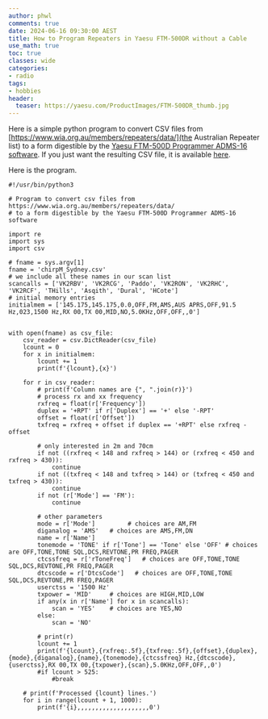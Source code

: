 ```yaml
---
author: phwl
comments: true
date: 2024-06-16 09:30:00 AEST
title: How to Program Repeaters in Yaesu FTM-500DR without a Cable
use_math: true
toc: true
classes: wide
categories:
- radio
tags:
- hobbies
header:
  teaser: https://yaesu.com/ProductImages/FTM-500DR_thumb.jpg
---
```


Here is a simple python program to convert CSV files from
[https://www.wia.org.au/members/repeaters/data/](the Australian Repeater list) 
to a form digestible by the [Yaesu FTM-500D Programmer ADMS-16 software](https://yaesu.com/downloadFile.cfm?FileID=17933&FileCatID=42&FileName=FTM%2D500D%5FADMS%2D16%5FENG.zip&FileContentType=application%2Fx%2Dzip%2Dcompressed). If you
just want the resulting CSV file, it is available [here](/assets/images/2024/06/chirpM_Sydney-FTM500d.csv).

Here is the program.
```python3
#!/usr/bin/python3

# Program to convert csv files from https://www.wia.org.au/members/repeaters/data/ 
# to a form digestible by the Yaesu FTM-500D Programmer ADMS-16 software 

import re
import sys
import csv

# fname = sys.argv[1]
fname = 'chirpM_Sydney.csv'
# we include all these names in our scan list
scancalls = ['VK2RBV', 'VK2RCG', 'Paddo', 'VK2RON', 'VK2RHC', 'VK2RCF', 'THills', 'Asqith', 'Dural', 'HCote']
# initial memory entries
initialmem = ['145.175,145.175,0.0,OFF,FM,AMS,AUS APRS,OFF,91.5 Hz,023,1500 Hz,RX 00,TX 00,MID,NO,5.0KHz,OFF,OFF,,0']


with open(fname) as csv_file:
    csv_reader = csv.DictReader(csv_file)
    lcount = 0
    for x in initialmem:
        lcount += 1
        print(f'{lcount},{x}')

    for r in csv_reader:
        # print(f'Column names are {", ".join(r)}')
        # process rx and xx frequency
        rxfreq = float(r['Frequency'])
        duplex = '+RPT' if r['Duplex'] == '+' else '-RPT'
        offset = float(r['Offset'])
        txfreq = rxfreq + offset if duplex == '+RPT' else rxfreq - offset

        # only interested in 2m and 70cm
        if not ((rxfreq < 148 and rxfreq > 144) or (rxfreq < 450 and rxfreq > 430)):
            continue
        if not ((txfreq < 148 and txfreq > 144) or (txfreq < 450 and txfreq > 430)):
            continue
        if not (r['Mode'] == 'FM'):
            continue

        # other parameters 
        mode = r['Mode']         # choices are AM,FM
        diganalog = 'AMS'   # choices are AMS,FM,DN
        name = r['Name']
        tonemode = 'TONE' if r['Tone'] == 'Tone' else 'OFF' # choices are OFF,TONE,TONE SQL,DCS,REVTONE,PR FREQ,PAGER
        ctcssfreq = r['rToneFreq']   # choices are OFF,TONE,TONE SQL,DCS,REVTONE,PR FREQ,PAGER
        dtcscode = r['DtcsCode']   # choices are OFF,TONE,TONE SQL,DCS,REVTONE,PR FREQ,PAGER
        userctss = '1500 Hz'
        txpower = 'MID'     # choices are HIGH,MID,LOW
        if any(x in r['Name'] for x in scancalls):
            scan = 'YES'    # choices are YES,NO
        else:
            scan = 'NO'        

        # print(r)
        lcount += 1
        print(f'{lcount},{rxfreq:.5f},{txfreq:.5f},{offset},{duplex},{mode},{diganalog},{name},{tonemode},{ctcssfreq} Hz,{dtcscode},{userctss},RX 00,TX 00,{txpower},{scan},5.0KHz,OFF,OFF,,0')
        #if lcount > 525:
            #break

    # print(f'Processed {lcount} lines.')
    for i in range(lcount + 1, 1000):
        print(f'{i},,,,,,,,,,,,,,,,,,,,0') 
```
